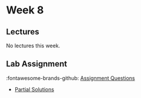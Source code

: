 # Week 8

## Lectures

No lectures this week.

## Lab Assignment

:fontawesome-brands-github: [Assignment Questions][assignment]

* [Partial Solutions][solutions]


[assignment]: https://github.com/tisem-digital-marketing/smwa-text-sentiment-topics
[solutions]: ../assets/labs/lab-text-intermediate_solution.pdf
